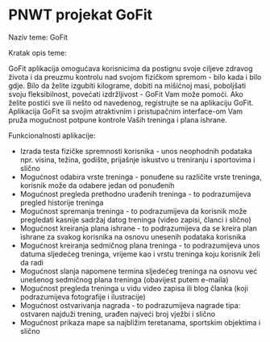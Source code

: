 # PNWT projekat GoFit

Naziv teme: GoFit

Kratak opis teme: 

GoFit aplikacija omogućava korisnicima da postignu svoje ciljeve zdravog života i da preuzmu kontrolu nad svojom fizičkom spremom - bilo kada i bilo gdje. Bilo da želite izgubiti kilograme, dobiti na mišićnoj masi, poboljšati svoju fleksibilnost, povećati izdržljivost - GoFit Vam može pomoći. Ako želite postići sve ili nešto od navedenog, registrujte se na aplikaciju GoFit. Aplikacija GoFit sa svojim atraktivnim i pristupačnim interface-om Vam pruža mogućnost potpune kontrole Vaših treninga i plana ishrane.

Funkcionalnosti aplikacije:

* Izrada testa fizičke spremnosti korisnika - unos neophodnih podataka npr. visina, težina, godište, prijašnje iskustvo u treniranju i sportovima i slično
* Mogućnost odabira vrste treninga - ponuđene su različite vrste treninga, korisnik može da odabere jedan od ponuđenih
* Mogućnost pregleda prethodno urađenih treninga - to podrazumijeva pregled historije treninga
* Mogućnost spremanja treninga - to podrazumijeva da korisnik može pregledati kasnije sadržaj datog treninga (video zapisi, članci i slično)
* Mogućnost kreiranja plana ishrane - to podrazumijeva da se kreira plan ishrane za svakog korisnika na osnovu unesenih podataka korisnika
* Mogućnost kreiranja sedmičnog plana treninga - to podrazumijeva unos datuma sljedećeg treninga, vrijeme kao i vrstu treninga koju korisnik želi da radi
* Mogućnost slanja napomene termina sljedećeg treninga na osnovu već unešenog sedmičnog plana treninga (obavijest putem e-maila)
* Mogućnost pregleda treninga u vidu video zapisa ili blog članka (koji podrazumijeva fotografije i ilustracije)
* Mogućnost ostvarivanja nagrada - to podrazumijeva nagrade tipa: ostvaren najduži trening, urađen najveći broj vježbi i slično
* Mogućnost prikaza mape sa najbližim teretanama, sportskim objektima i slično
